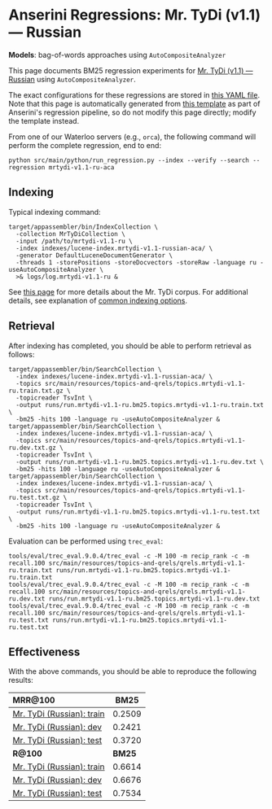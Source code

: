 # Anserini Regressions: Mr. TyDi (v1.1) &mdash; Russian

**Models**: bag-of-words approaches using `AutoCompositeAnalyzer`

This page documents BM25 regression experiments for [Mr. TyDi (v1.1) &mdash; Russian](https://github.com/castorini/mr.tydi) using `AutoCompositeAnalyzer`.

The exact configurations for these regressions are stored in [this YAML file](../src/main/resources/regression/mrtydi-v1.1-ru-aca.yaml).
Note that this page is automatically generated from [this template](../src/main/resources/docgen/templates/mrtydi-v1.1-ru-aca.template) as part of Anserini's regression pipeline, so do not modify this page directly; modify the template instead.

From one of our Waterloo servers (e.g., `orca`), the following command will perform the complete regression, end to end:

```
python src/main/python/run_regression.py --index --verify --search --regression mrtydi-v1.1-ru-aca
```

## Indexing

Typical indexing command:

```
target/appassembler/bin/IndexCollection \
  -collection MrTyDiCollection \
  -input /path/to/mrtydi-v1.1-ru \
  -index indexes/lucene-index.mrtydi-v1.1-russian-aca/ \
  -generator DefaultLuceneDocumentGenerator \
  -threads 1 -storePositions -storeDocvectors -storeRaw -language ru -useAutoCompositeAnalyzer \
  >& logs/log.mrtydi-v1.1-ru &
```

See [this page](https://github.com/castorini/mr.tydi) for more details about the Mr. TyDi corpus.
For additional details, see explanation of [common indexing options](common-indexing-options.md).

## Retrieval

After indexing has completed, you should be able to perform retrieval as follows:

```
target/appassembler/bin/SearchCollection \
  -index indexes/lucene-index.mrtydi-v1.1-russian-aca/ \
  -topics src/main/resources/topics-and-qrels/topics.mrtydi-v1.1-ru.train.txt.gz \
  -topicreader TsvInt \
  -output runs/run.mrtydi-v1.1-ru.bm25.topics.mrtydi-v1.1-ru.train.txt \
  -bm25 -hits 100 -language ru -useAutoCompositeAnalyzer &
target/appassembler/bin/SearchCollection \
  -index indexes/lucene-index.mrtydi-v1.1-russian-aca/ \
  -topics src/main/resources/topics-and-qrels/topics.mrtydi-v1.1-ru.dev.txt.gz \
  -topicreader TsvInt \
  -output runs/run.mrtydi-v1.1-ru.bm25.topics.mrtydi-v1.1-ru.dev.txt \
  -bm25 -hits 100 -language ru -useAutoCompositeAnalyzer &
target/appassembler/bin/SearchCollection \
  -index indexes/lucene-index.mrtydi-v1.1-russian-aca/ \
  -topics src/main/resources/topics-and-qrels/topics.mrtydi-v1.1-ru.test.txt.gz \
  -topicreader TsvInt \
  -output runs/run.mrtydi-v1.1-ru.bm25.topics.mrtydi-v1.1-ru.test.txt \
  -bm25 -hits 100 -language ru -useAutoCompositeAnalyzer &
```

Evaluation can be performed using `trec_eval`:

```
tools/eval/trec_eval.9.0.4/trec_eval -c -M 100 -m recip_rank -c -m recall.100 src/main/resources/topics-and-qrels/qrels.mrtydi-v1.1-ru.train.txt runs/run.mrtydi-v1.1-ru.bm25.topics.mrtydi-v1.1-ru.train.txt
tools/eval/trec_eval.9.0.4/trec_eval -c -M 100 -m recip_rank -c -m recall.100 src/main/resources/topics-and-qrels/qrels.mrtydi-v1.1-ru.dev.txt runs/run.mrtydi-v1.1-ru.bm25.topics.mrtydi-v1.1-ru.dev.txt
tools/eval/trec_eval.9.0.4/trec_eval -c -M 100 -m recip_rank -c -m recall.100 src/main/resources/topics-and-qrels/qrels.mrtydi-v1.1-ru.test.txt runs/run.mrtydi-v1.1-ru.bm25.topics.mrtydi-v1.1-ru.test.txt
```

## Effectiveness

With the above commands, you should be able to reproduce the following results:

| **MRR@100**                                                                                                  | **BM25**  |
|:-------------------------------------------------------------------------------------------------------------|-----------|
| [Mr. TyDi (Russian): train](https://github.com/castorini/mr.tydi)                                            | 0.2509    |
| [Mr. TyDi (Russian): dev](https://github.com/castorini/mr.tydi)                                              | 0.2421    |
| [Mr. TyDi (Russian): test](https://github.com/castorini/mr.tydi)                                             | 0.3720    |
| **R@100**                                                                                                    | **BM25**  |
| [Mr. TyDi (Russian): train](https://github.com/castorini/mr.tydi)                                            | 0.6614    |
| [Mr. TyDi (Russian): dev](https://github.com/castorini/mr.tydi)                                              | 0.6676    |
| [Mr. TyDi (Russian): test](https://github.com/castorini/mr.tydi)                                             | 0.7534    |
